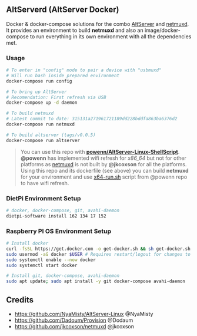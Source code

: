 ## AltServerd (AltServer Docker)
Docker & docker-compose solutions for the combo [AltServer](https://github.com/NyaMisty/AltServer-Linux) and [netmuxd](https://github.com/jkcoxson/netmuxd). It provides an environment to build **netmuxd** and also an image/docker-compose to run everything in its own environment with all the dependencies met.

### Usage
```bash
# To enter in "config" mode to pair a device with "usbmuxd"
# Will run bash inside prepared environment
docker-compose run config

# To bring up AltServer
# Recomendation: First refresh via USB
docker-compose up -d daemon

# To build netmuxd 
# Latest commit to date: 315131a271961721189dd228bddfa863ba6376d2
docker-compose run netmuxd

# To build altserver (tags/v0.0.5)
docker-compose run altserver
```
> You can use this repo with **[powenn/AltServer-Linux-ShellScript](https://github.com/powenn/AltServer-Linux-ShellScript)**. **@powenn** has implemented wifi refresh for *x86_64* but not for other platforms as [netmuxd](https://github.com/jkcoxson/netmuxd/releases) is not built by **@jkcoxson** for all the platforms. Using this repo and its dockerfile (see above) you can build **netmuxd** for your environment and use 
[x64-run.sh](https://raw.githubusercontent.com/powenn/AltServer-Linux-ShellScript/main/x64-run.sh) script from @powenn repo to have wifi refresh.

### DietPi Environment Setup
```bash
# docker, docker-compose, git, avahi-daemon
dietpi-software install 162 134 17 152
```

### Raspberry PI OS Environment Setup
```bash
# Install docker
curl -fsSL https://get.docker.com -o get-docker.sh && sh get-docker.sh
sudo usermod -aG docker $USER # Requires restart/logout for changes to take effect
sudo systemctl enable --now docker
sudo systemctl start docker

# Install git, docker-compose, avahi-daemon
sudo apt update; sudo apt install -y git docker-compose avahi-daemon
```

## Credits
- https://github.com/NyaMisty/AltServer-Linux @NyaMisty
- https://github.com/Dadoum/Provision @Dodaum
- https://github.com/jkcoxson/netmuxd @jkcoxson
